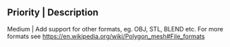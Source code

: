 Priority | Description
----------------------
Medium | Add support for other formats, eg. OBJ, STL, BLEND etc. For more formats see <https://en.wikipedia.org/wiki/Polygon_mesh#File_formats>
